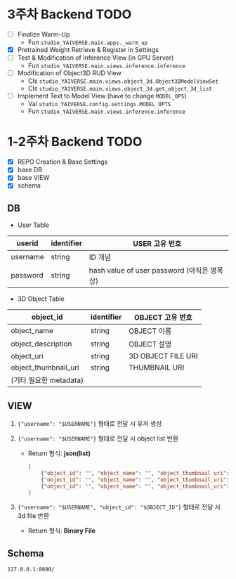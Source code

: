 # 3주차 Backend TODO

- [ ] Finalize Warm-Up
  - Fun `studio_YAIVERSE.main.apps._warm_up`
- [X] Pretrained Weight Retrieve & Register in Settings
- [ ] Test & Modification of Inference View (in GPU Server)
  - Fun `studio_YAIVERSE.main.views.inference.inference`
- [ ] Modification of Object3D RUD View
  - Cls `studio_YAIVERSE.main.views.object_3d.Object3DModelViewSet`
  - Cls `studio_YAIVERSE.main.views.object_3d.get_object_3d_list`
- [ ] Implement Text to Model View (have to change `MODEL_OPS`)
  - Val `studio_YAIVERSE.config.settings.MODEL_OPTS`
  - Fun `studio_YAIVERSE.main.views.inference.inference`


# 1-2주차 Backend TODO

- [X] REPO Creation & Base Settings
- [X] base DB
- [X] base VIEW
- [X] schema

## DB

- User Table
    
| userid   | identifier | USER 고유 번호                            |
|----------|------------|---------------------------------------|
| username | string     | ID 개념                                 |
| password | string     | hash value of user password (아직은 명목상) |

- 3D Object Table

| object_id            | identifier | OBJECT 고유 번호       |
|----------------------|------------|--------------------|
| object_name          | string     | OBJECT 이름          |
| object_description   | string     | OBJECT 설명          |
| object_uri           | string     | 3D OBJECT FILE URI |
| object_thumbnail_uri | string     | THUMBNAIL URI      |
| (기타 필요한 metadata)    |            |                    |

## VIEW
1. `{"username": "$USERNAME"}` 형태로 전달 시 유저 생성
2. `{"username": "$USERNAME"}` 형태로 전달 시 object list 반환
    - Return 형식: **json(list)**
            
        ```json
        [
            {"object_id": "", "object_name": "", "object_thumbnail_uri": ""},
            {"object_id": "", "object_name": "", "object_thumbnail_uri": ""},
            {"object_id": "", "object_name": "", "object_thumbnail_uri": ""}
        ]
        ```
            
3. `{"username": "$USERNAME", "object_id": "$OBJECT_ID"}` 형태로 전달 시 3d file 반환
    - Return 형식: **Binary File**

## **Schema**

`127.0.0.1:8000/`
